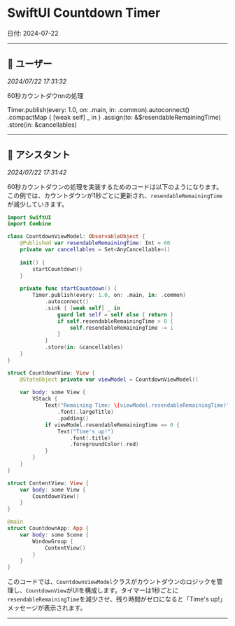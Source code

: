 # SwiftUI Countdown Timer

日付: 2024-07-22

---

## 👤 ユーザー
*2024/07/22 17:31:32*

60秒カウントダウnnの処理

Timer.publish(every: 1.0, on: .main, in: .common).autoconnect()
            .compactMap { [weak self] _ in
            }
            .assign(to: &$resendableRemainingTime)
            .store(in: &cancellables)

---

## 🤖 アシスタント
*2024/07/22 17:31:42*

60秒カウントダウンの処理を実装するためのコードは以下のようになります。この例では、カウントダウンが1秒ごとに更新され、`resendableRemainingTime`が減少していきます。

```swift
import SwiftUI
import Combine

class CountdownViewModel: ObservableObject {
    @Published var resendableRemainingTime: Int = 60
    private var cancellables = Set<AnyCancellable>()
    
    init() {
        startCountdown()
    }
    
    private func startCountdown() {
        Timer.publish(every: 1.0, on: .main, in: .common)
            .autoconnect()
            .sink { [weak self] _ in
                guard let self = self else { return }
                if self.resendableRemainingTime > 0 {
                    self.resendableRemainingTime -= 1
                }
            }
            .store(in: &cancellables)
    }
}

struct CountdownView: View {
    @StateObject private var viewModel = CountdownViewModel()
    
    var body: some View {
        VStack {
            Text("Remaining Time: \(viewModel.resendableRemainingTime)")
                .font(.largeTitle)
                .padding()
            if viewModel.resendableRemainingTime == 0 {
                Text("Time's up!")
                    .font(.title)
                    .foregroundColor(.red)
            }
        }
    }
}

struct ContentView: View {
    var body: some View {
        CountdownView()
    }
}

@main
struct CountdownApp: App {
    var body: some Scene {
        WindowGroup {
            ContentView()
        }
    }
}
```

このコードでは、`CountdownViewModel`クラスがカウントダウンのロジックを管理し、`CountdownView`がUIを構成します。タイマーは1秒ごとに`resendableRemainingTime`を減少させ、残り時間がゼロになると「Time's up!」メッセージが表示されます。

---
